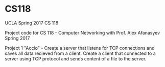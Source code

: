 # CS118
UCLA Spring 2017 CS 118

Project code for CS 118 - Computer Networking with Prof. Alex Afanasyev Spring 2017

Project 1 "Accio"  - Create a server that listens for TCP connections and saves all data recieved
from a client. Create a client that connected to a server using TCP protocol and sends content of
a file to the server.